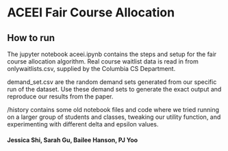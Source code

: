 # ACEEI Fair Course Allocation 
## How to run 
The jupyter notebook aceei.ipynb contains the steps and setup for the fair course allocation algorithm. Real course waitlist data is read in from onlywaitlists.csv, supplied by the Columbia CS Department. 

demand_set.csv are the random demand sets generated from our specific run of the dataset. Use these demand sets to generate the exact output and reproduce our results from the paper. 

/history contains some old notebook files and code where we tried running on a larger group of students and classes, tweaking our utility function, and experimenting with different delta and epsilon values. 

#### Jessica Shi, Sarah Gu, Bailee Hanson, PJ Yoo 

